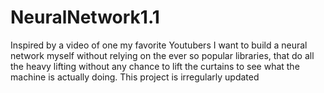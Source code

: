 # NeuralNetwork1.1
Inspired by a video of one my favorite Youtubers I want to build a neural network myself without relying on the ever so popular libraries, that do all the heavy lifting without any chance to lift the curtains to see what the machine is actually doing. 
This project is irregularly updated
